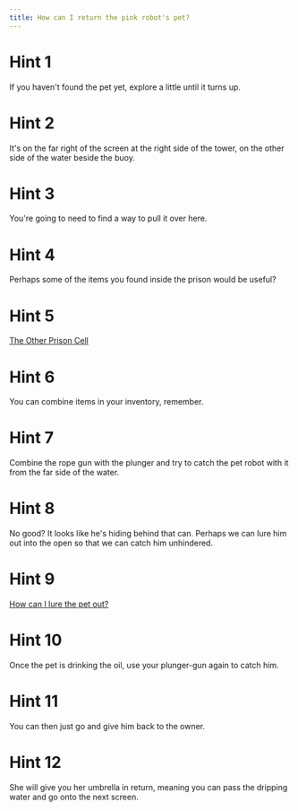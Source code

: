 ```yaml
---
title: How can I return the pink robot's pet?
---
```

# Hint 1
If you haven't found the pet yet, explore a little until it turns up.

# Hint 2
It's on the far right of the screen at the right side of the tower, on the other side of the water beside the buoy.

# Hint 3
You're going to need to find a way to pull it over here.

# Hint 4
Perhaps some of the items you found inside the prison would be useful?

# Hint 5
[The Other Prison Cell][373]

# Hint 6
You can combine items in your inventory, remember.

# Hint 7
Combine the rope gun with the plunger and try to catch the pet robot with it from the far side of the water.

# Hint 8
No good? It looks like he's hiding behind that can. Perhaps we can lure him out into the open so that we can catch him unhindered.

# Hint 9
[How can I lure the pet out?][445]

# Hint 10
Once the pet is drinking the oil, use your plunger-gun again to catch him.

# Hint 11
You can then just go and give him back to the owner.

# Hint 12
She will give you her umbrella in return, meaning you can pass the dripping water and go onto the next screen.

<!-- INTERNAL LINKS -->
[373]: /373/index.md
[445]: /420/422/445/index.md
